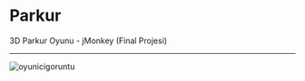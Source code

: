 # Parkur
3D Parkur Oyunu - jMonkey (Final Projesi)
<hr>


![oyunicigoruntu](https://user-images.githubusercontent.com/22690563/34367450-e700991c-eabb-11e7-97a9-d8d46ef2f626.jpeg)

